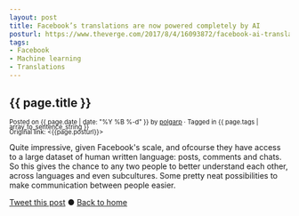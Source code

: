 ```yaml
---
layout: post
title: Facebook’s translations are now powered completely by AI
posturl: https://www.theverge.com/2017/8/4/16093872/facebook-ai-translations-artificial-intelligence
tags:
- Facebook
- Machine learning
- Translations
---
```


## {{ page.title }}
<span style="font-size: 0.8em; line-height: 0.8em">Posted on {{ page.date | date: "%Y %B %-d" }} by <a href="https://twitter.com/polgarp">polgarp</a> &middot; Tagged in {{ page.tags | array_to_sentence_string }}</span>  
<span style="font-size: 0.8em; line-height: 0.8em">Original link: <{{page.posturl}}></span>

Quite impressive, given Facebook's scale, and ofcourse they have access to a large dataset of human written language: posts, comments and chats. So this gives the chance to any two people to better understand each other, across languages and even subcultures. Some pretty neat possibilities to make communication between people easier.

<!--more-->
<a href="http://twitter.com/share?text={{page.title}}&url={{site.site_baseurl}}{{page.url}}&via=polgarp" target="_blank">Tweet this post</a> &#x25cf; <a href="{{ site.baseurl }}">Back to home</a>
